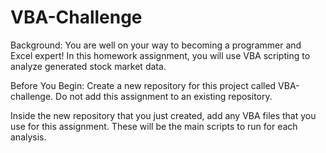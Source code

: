 # VBA-Challenge

Background:
You are well on your way to becoming a programmer and Excel expert! In this homework assignment, you will use VBA scripting to analyze generated stock market data.

Before You Begin:
Create a new repository for this project called VBA-challenge. Do not add this assignment to an existing repository.

Inside the new repository that you just created, add any VBA files that you use for this assignment. These will be the main scripts to run for each analysis.
